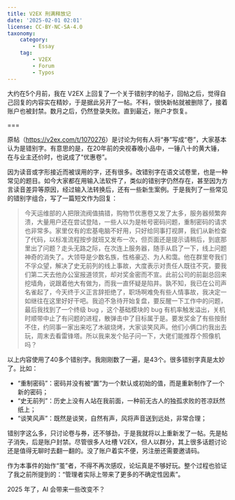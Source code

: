 ```yaml
---
title: V2EX 刑满释放记
date: '2025-02-01 02:01'
license: CC-BY-NC-SA-4.0
taxonomy:
    category:
        - Essay
    tag:
        - V2EX
        - Forum
        - Typos
---
```


大约在5个月前，我在 V2EX 上回复了一个关于错别字的帖子，回帖之后，觉得自己回复的内容实在精妙，于是据此另开了一帖。不料，很快新帖就被删除了，接着账户也被封禁。数月之后，仍然登录失败。直到最近，账户才恢复。

===

原帖（<https://v2ex.com/t/1070276>）是讨论为何有人将“券”写成“卷”，大家基本认为是错别字。有意思的是，在20年前的央视春晚小品中，一锤八十的黄大锤，在与业主还价时，也说成了“优惠卷”。

因为读音或字形接近而被误用的字，还有很多。改错别字在语文试卷里，也是一种常见的题目。如今大家都在用输入法软件了，类似的错别字仍然存在，甚至因为方言读音差异等原因，经过输入法转换后，还有一些新生案例。于是我列了一些常见的错别字组合，写了一篇短文作为回复：

> 今天运维部的人把限流阀值搞错，购物节优惠卷又发了太多，服务器频繁奔溃，大量用户还在尝试登陆，一些人以为是帐号密码问题，重制密码的请求也非常多。家里仅有的宏基电脑不好用，只好给同事打视屏，我们从新检查了代码，以标准流程按步就班又发布一次，但页面还是提示请稍后，到底那里出了问题？走头无路之际，在次连上服务器，随手从启了一下，线上问题神奇的消失了。大领导是少数名族，性格豪迈、为人和霭。他在群里夸我们不孚众望，解决了史无前列的线上事故，大度表示对责任人既往不究，要我们第二天去他办公室报道领赏，却对奖金密而不宣。此前公司的前副总回来挖墙角，说跟着他大有做为，而我一直怀疑是陷井。孰不知，我已在公司声名雀起了，今天终于义正言辞拒绝了，职场啊难免有些人情事故，我决定一如继往在这里好好干吧。我迫不急待开始复盘，要反醒一下工作中的问题，最后我找到了一个终级 bug ，这个基础模块的 bug 有机率触发溢出，关机时顺带中止了有问题的进程，散弹击中了目标属于是。要发奖金了有些按耐不住，约同事一家出来吃了木碳烧烤，大家谈笑风声。他们小俩口约我出去玩，周末去看雷锋塔。所以我来发个贴子问一下，大佬们能推荐个照像机吗？

以上内容使用了40多个错别字。我刚刚数了一遍，是43个。很多错别字真是太妙了。比如：

- “重制密码”：密码并没有被“置”为一个默认或初始的值，而是重新制作了一个新的密码；
- “史无前列”：历史上没有人站在我前面，一种前无古人的独孤求败的苍凉跃然纸上；
- “谈笑风声”：既然是谈笑，自然有声，风将声音送到远处，非常合理；

错别字这么多，只讨论卷与券，还不够劲，于是我就将以上重新发了一帖。先是帖子消失，后是账户封禁。尽管很多人吐槽 V2EX，但人以群分，其上很多话题讨论还是值得无聊时去翻一翻的。没了账户着实不便，另注册还需要邀请码。

作为本事件的始作“茧”者，不得不再次感叹，论坛真是不够好玩。整个过程也验证了我之前所提到的：“管理者实际上带来了更多的不确定性因素”。

2025 年了，AI 会带来一些改变不？